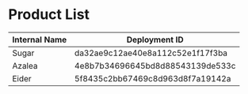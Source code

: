 # Product List

| Internal Name | Deployment ID |
| - | - |
| Sugar | da32ae9c12ae40e8a112c52e1f17f3ba |
| Azalea | 4e8b7b34696645bd8d88543139de533c |
| Eider | 5f8435c2bb67469c8d963d8f7a19142a |
